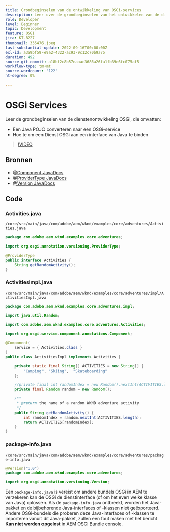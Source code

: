 ```yaml
---
title: Grondbeginselen van de ontwikkeling van OSGi-services
description: Leer over de grondbeginselen van het ontwikkelen van de dienst OSGi
role: Developer
level: Beginner
topic: Development
feature: OSGI
jira: KT-8227
thumbnail: 335476.jpeg
last-substantial-update: 2022-09-16T00:00:00Z
exl-id: a3a9bf59-e9a2-4322-ac93-9c12c70b9a75
duration: 492
source-git-commit: a18bf2c8b57eaaac3686a26fa1fb39e6fc075af5
workflow-type: tm+mt
source-wordcount: '122'
ht-degree: 0%

---
```


# OSGi Services

Leer de grondbeginselen van de dienstenontwikkeling OSGi, die omvatten:

+ Een Java POJO converteren naar een OSGi-service
+ Hoe te om een Dienst OSGi aan een interface van Java te binden

>[!VIDEO](https://video.tv.adobe.com/v/335476?quality=12&learn=on)

## Bronnen

+ [@Component JavaDocs](https://javadoc.io/doc/com.adobe.aem/aem-sdk-api/latest/org/osgi/service/component/annotations/Component.html)
+ [@ProviderType JavaDocs](https://javadoc.io/doc/com.adobe.aem/aem-sdk-api/latest/org/osgi/annotation/versioning/ProviderType.html)
+ [@Version JavaDocs](https://javadoc.io/doc/com.adobe.aem/aem-sdk-api/latest/org/osgi/annotation/versioning/Version.html)

## Code

### Activities.java

`/core/src/main/java/com/adobe/aem/wknd/examples/core/adventures/Activities.java`

```java
package com.adobe.aem.wknd.examples.core.adventures;

import org.osgi.annotation.versioning.ProviderType;

@ProviderType
public interface Activities {    
    String getRandomActivity();
}
```

### ActivitiesImpl.java

`/core/src/main/java/com/adobe/aem/wknd/examples/core/adventures/impl/ActivitiesImpl.java`

```java
package com.adobe.aem.wknd.examples.core.adventures.impl;

import java.util.Random;

import com.adobe.aem.wknd.examples.core.adventures.Activities;

import org.osgi.service.component.annotations.Component;

@Component(
    service = { Activities.class }
)
public class ActivitiesImpl implements Activities {

    private static final String[] ACTIVITIES = new String[] { 
        "Camping", "Skiing",  "Skateboarding"
    };

    //private final int randomIndex = new Random().nextInt(ACTIVITIES.length);
    private final Random random = new Random();

    /**
     * @return the name of a random WKND adventure activity
     */
    public String getRandomActivity() {
        int randomIndex = random.nextInt(ACTIVITIES.length);
        return ACTIVITIES[randomIndex];
    }    
}
```

### package-info.java

`/core/src/main/java/com/adobe/aem/wknd/examples/core/adventures/package-info.java`

```java
@Version("1.0")
package com.adobe.aem.wknd.examples.core.adventures;

import org.osgi.annotation.versioning.Version;
```

Een `package-info.java` is vereist om andere bundels OSGi in AEM te verzekeren kan de OSGi de dienstinterface (of om het even welke klasse van Java) oplossen. Als de `package-info.java` ontbreekt, worden het Java-pakket en de bijbehorende Java-interfaces of -klassen niet geëxporteerd. Andere OSGi-bundels die proberen deze Java-interfaces of -klassen te importeren vanuit dit Java-pakket, zullen een fout maken met het bericht __Kan niet worden opgelost__ in AEM OSGi Bundle console.
